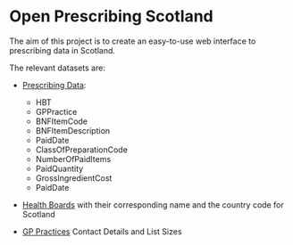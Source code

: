 # Open Prescribing Scotland

The aim of this project is to create an easy-to-use web interface to prescribing data in Scotland.

The relevant datasets are:

* [Prescribing Data](https://www.opendata.nhs.scot/dataset/prescriptions-in-the-community):
  - HBT 
  - GPPractice
  - BNFItemCode
  - BNFItemDescription
  - PaidDate
  - ClassOfPreparationCode
  - NumberOfPaidItems
  - PaidQuantity
  - GrossIngredientCost
  - PaidDate

* [Health Boards](https://www.opendata.nhs.scot/dataset/geography-codes-and-labels/resource/652ff726-e676-4a20-abda-435b98dd7bdc) with their corresponding name and the country code for Scotland
* [GP Practices](https://www.opendata.nhs.scot/dataset/gp-practice-contact-details-and-list-sizes) Contact Details and List Sizes
